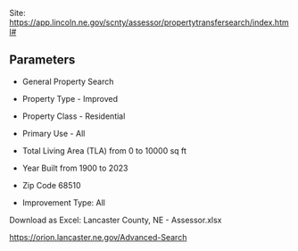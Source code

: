 Site: https://app.lincoln.ne.gov/scnty/assessor/propertytransfersearch/index.html#

## Parameters
- General Property Search
- Property Type - Improved
- Property Class - Residential
- Primary Use - All

- Total Living Area (TLA) from 0 to 10000 sq ft
- Year Built from 1900 to 2023
- Zip Code 68510
- Improvement Type: All

Download as Excel: Lancaster County, NE - Assessor.xlsx



https://orion.lancaster.ne.gov/Advanced-Search

